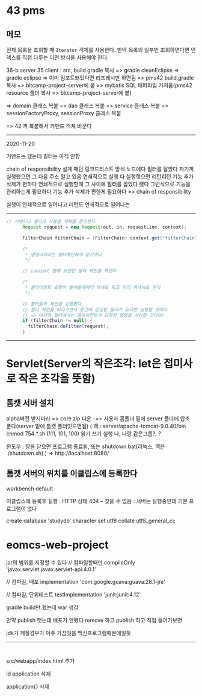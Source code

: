 # 43 pms

## 메모

전체 목록을 조회할 때 `Iterator` 객체를 사용한다.
만약 목록의 일부만 조회하면다면 인덱스를 직접 다루는 이전 방식을 사용해야 한다.



36-b server
35 client
: src, build.gradle 복사 => gradle cleanEclipse => gradle eclipse => 이미 임포트돼있다면 리프레시만 하면됨
=> pms42 build.gradle 복사 => bitcamp-project-server에 붙
=> mybatis SQL 매퍼파일 가져옴(pms42 resource 폴더 복사 => bitcamp-project-server에 붙)

=> domain 클래스 복붙
=> dao 클래스 복붙
=> service 클래스 복붙
=> sessionFactoryProxy, sessionProxy 클래스 복붙

=> 42 꺼 복붙해서 커맨드 객체 바꾼다

- - -
2020-11-20

커맨드는 댔는데 필터는 아직 안함

chain of responsibility 설계 패턴
링크드리스트 방식
노드에다 필터를 달았다
자기꺼 실행했으면 그 다음 주소 알고 있음
연쇄적으로 실행
다 실행햇으면 리턴리턴
기능 추가 삭제가 편하다
연쇄적으로 실행할때 그 사이에 필터를 꼽았다 뺐다 그런식으로 기능을 관리하는게 필요하다 기능 추가 삭제가 편한게 필요하다 => chain of responsibility

실행이 연쇄적으로 일어나고 리턴도 연쇄적으로 일어나는

- - -

```java
// 커맨드나 필터가 사용할 객체를 준비한다.
      Request request = new Request(out, in, requestLine, context);

      FilterChain filterChain = (FilterChain) context.get("filterChain");

      /*
       * 명령어처리는 필터체인에게 맡기겟다
       */

      // context 맵에 보관된 필터 체인을 꺼낸다

      /*
       * 클라이언트 요청이 들어올때마다 꺼내도 되고 미리 꺼내놔도 된다
       */

      // 필터들의 체인을 실행한다.
      // 필터 체인을 따라가면서 중간에 삽입된 필터가 있다면 실행할 것이다
      // => 마지막 필터에서는 클라이언트가 요청한 명령을 처리할 것이다!
      if (filterChain != null) {
        filterChain.doFilter(request);
      }
```

- - -
# Servlet(Server의 작은조각: let은 접미사로 작은 조각을 뜻함)

## 톰캣 서버 설치

alpha버전 받지마라 => core zip 다운 -=> 사용자 홈폴더 밑에 server 폴더에 압축 푼다(server 밑에 톰캣 폴더잇으면됨)
(
맥 : 
server/apache-tomcat-9.0.40/bin 
chmod 754 *.sh
(111, 101, 100)
읽기 쓰기 실행
나, 나랑 같은그룹?, ?

윈도우 : 창을 닫으면 프로그램 종료됨, 또는 shutdown.bat(리눅스, 맥은 ./shutdown.sh)
)
=> http://localhost:8080/

## 톰캣 서버의 위치를 이클립스에 등록한다
workbench default

이클립스에 등록후 실행 : HTTP 상태 404 – 찾을 수 없음 : 서버는 실행중인데 기본 프로그램이 없다

create database 'studydb'
character set utf8
collate utf8_general_ci;

# eomcs-web-project


jar의 범위를 지정할 수 있다
  // 컴파일할때만
  compileOnly 'javax.servlet:javax.servlet-api:4.0.1'

  // 컴파일, 배포
  implementation 'com.google.guava:guava:28.1-jre'

  // 컴파일, 단위테스트
  testImplementation 'junit:junit:4.12'

  gradle build만 했는데 war 생김



만약 publish 햇는데 배포가 안됐다
remove 하고 publish 하고 직접 들어가보면



jdk가 깨질경우가 아주 가끔잇음
백신프로그램때문에일듯

- - -




# 
src/webapp/index.html 추가

 id application 삭제

 application{} 삭제


